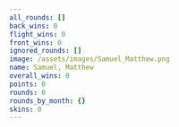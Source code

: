 ```yaml
---
all_rounds: []
back_wins: 0
flight_wins: 0
front_wins: 0
ignored_rounds: []
image: /assets/images/Samuel_Matthew.png
name: Samuel, Matthew
overall_wins: 0
points: 0
rounds: 0
rounds_by_month: {}
skins: 0
---
```

